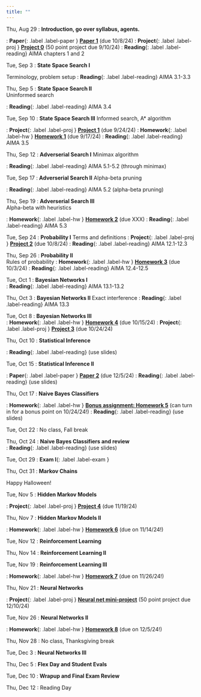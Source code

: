 ```yaml
---
title: ""
---
```


<!--- CS 372 AI --->


Thu, Aug 29
: **Introduction, go over syllabus, agents.** 
<!--- Slides ---> 
: **Paper**{: .label .label-paper } [**Paper 1**](papers/paper1) (due 10/8/24)
: **Project**{: .label .label-proj } [**Project 0**](projects/proj0) (50 point project due 9/10/24)
: **Reading**{: .label .label-reading} AIMA chapters 1 and 2

Tue, Sep 3
: **State Space Search I**   
<!--- Slides --->
Terminology, problem setup
: **Reading**{: .label .label-reading} AIMA 3.1-3.3

Thu, Sep 5
: **State Space Search II**  
Uninformed search
<!--- Slides --->
<!--- handouts --->
: **Reading**{: .label .label-reading} AIMA 3.4

Tue, Sep 10
: **State Space Search III** 
Informed search, A* algorithm 
<!--- Slides --->
<!--- Handouts --->  
: **Project**{: .label .label-proj } [**Project 1**](projects/proj1) (due 9/24/24)
: **Homework**{: .label .label-hw } [**Homework 1**](homework/hw1) (due 9/17/24)
: **Reading**{: .label .label-reading} AIMA 3.5

Thu, Sep 12
: **Adverserial Search I**
Minimax algorithm
<!--- Slides --->
<!--- Handouts --->
: **Reading**{: .label .label-reading} AIMA 5.1-5.2 (through minimax)

Tue, Sep 17
: **Adverserial Search II**
Alpha-beta pruning
<!--- Slides --->
: **Reading**{: .label .label-reading} AIMA 5.2 (alpha-beta pruning)

Thu, Sep 19
: **Adverserial Search III**  
Alpha-beta with heuristics
<!--- Slides --->
: **Homework**{: .label .label-hw } [**Homework 2**](homework/hw2) (due XXX)
: **Reading**{: .label .label-reading} AIMA 5.3

Tue, Sep 24
: **Probability I**
Terms and definitions
: **Project**{: .label .label-proj } [**Project 2**](projects/proj2) (due 10/8/24)
: **Reading**{: .label .label-reading} AIMA 12.1-12.3

Thu, Sep 26
: **Probability II**  
Rules of probability
: **Homework**{: .label .label-hw } [**Homework 3**](homework/hw3) (due 10/3/24)
: **Reading**{: .label .label-reading} AIMA 12.4-12.5
  
Tue, Oct 1 
: **Bayesian Networks I**  
: **Reading**{: .label .label-reading} AIMA 13.1-13.2
  
Thu, Oct 3
: **Bayesian Networks II** 
Exact interference 
: **Reading**{: .label .label-reading} AIMA 13.3

Tue, Oct 8
: **Bayesian Networks III**  
: **Homework**{: .label .label-hw } [**Homework 4**](homework/hw4) (due 10/15/24)
: **Project**{: .label .label-proj } [**Project 3**](projects/proj3) (due 10/24/24)
  
Thu, Oct 10
: **Statistical Inference**  
<!--- Slides --->
: **Reading**{: .label .label-reading} (use slides)

Tue, Oct 15
: **Statistical Inference II**
<!--- Slides --->
: **Paper**{: .label .label-paper } [**Paper 2**](papers/paper2) (due 12/5/24)
: **Reading**{: .label .label-reading} (use slides)
  
Thu, Oct 17
: **Naive Bayes Classifiers**  
<!--- Slides --->
: **Homework**{: .label .label-hw } [**Bonus assignment: Homework 5**](homework/hw5) (can turn in for a bonus point on 10/24/24!)
: **Reading**{: .label .label-reading} (use slides)

Tue, Oct 22
: No class, Fall break

Thu, Oct 24
: **Naive Bayes Classifiers and review**  
: **Reading**{: .label .label-reading} (use slides)

Tue, Oct 29
: **Exam I**{: .label .label-exam }

Thu, Oct 31
: **Markov Chains**
<!--- Slides --->
Happy Halloween!

Tue, Nov 5
: **Hidden Markov Models**  
<!--- Slides --->
: **Project**{: .label .label-proj } [**Project 4**](projects/proj4) (due 11/19/24)

Thu, Nov 7
: **Hidden Markov Models II**
<!--- Slides --->
: **Homework**{: .label .label-hw } [**Homework 6**](homework/hw6) (due on 11/14/24!)

Tue, Nov 12
: **Reinforcement Learning**  
<!--- Slides --->

Thu, Nov 14
: **Reinforcement Learning II**  
<!--- Slides --->

Tue, Nov 19
: **Reinforcement Learning III**
<!--- Slides --->
: **Homework**{: .label .label-hw } [**Homework 7**](homework/hw7) (due on 11/26/24!)
  
Thu, Nov 21
: **Neural Networks**
<!--- Slides --->
: **Project**{: .label .label-proj } [**Neural net mini-project**](projects/proj5) (50 point project due 12/10/24)
  
Tue, Nov 26
: **Neural Networks II**  
<!--- Slides --->
: **Homework**{: .label .label-hw } [**Homework 8**](homework/hw8) (due on 12/5/24!)

Thu, Nov 28
: No class, Thanksgiving break

Tue, Dec 3
: **Neural Networks III**
<!--- Slides --->
  
Thu, Dec 5
: **Flex Day and Student Evals**

Tue, Dec 10
: **Wrapup and Final Exam Review**  

Thu, Dec 12
: Reading Day